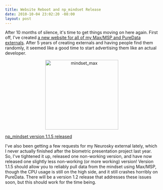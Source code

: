 ```yaml
--- 
title: Website Reboot and np_mindset Release
date: 2010-10-04 23:02:20 -08:00
layout: post
---
```


After 10 months of silence, it's time to get things moving on here
again. First off, I've created
[a new website for all of my Max/MSP and PureData externals][1]. After
5 years of creating externals and having people find them randomly, it
seemed like a good time to start advertising them like an actual
developer.

<CENTER><a href='http://www.flickr.com/photos/qdot76367/5046327338/' title='mindset_max by qdot76367, on Flickr'><img src='http://farm5.static.flickr.com/4125/5046327338_4d60e7201c_m.jpg' width='240' height='229' alt='mindset_max' /></a></CENTER>

[np_mindset version 1.1.5 released][2]

I've also been getting a few requests for my Neurosky external lately,
which I never actually finished after the biometric presentation
project last year. So, I've tightened it up, released one non-working
version, and have now released one slightly less non-working (or more
working) version! Version 1.1.5 should allow you to reliably pull data
from the mindset using Max/MSP, though the CPU usage is still on the
high side, and it still crashes horribly on PureData. There will be a
version 1.2 release that addresses these issues soon, but this should
work for the time being.

[1]: http://www.nonpolynomial.com/externals
[2]: https://sourceforge.net/projects/np-externals/files/np_mindset/np_mindset%201.1.5/
